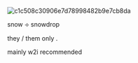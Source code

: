 ![c1c508c30906e7d78998482b9e7cb8da](https://github.com/user-attachments/assets/744c405e-70fd-42c5-8926-f85a428bb8ad)





 snow ⟢ snowdrop
 
 
they / them only .

 
 mainly w2i recommended
